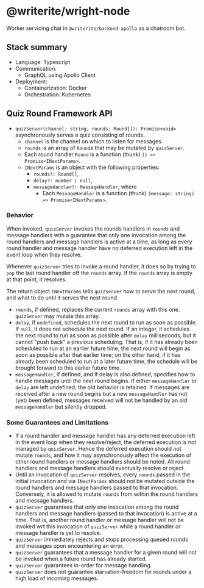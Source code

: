 # @writerite/wright-node

Worker servicing chat in `@writerite/backend-apollo` as a chatroom bot.

## Stack summary

* Language: Typescript
* Communication:
  * GraphQL using Apollo Client
* Deployment:
  * Containerization: Docker
  * Orchestration: Kubernetes

## Quiz Round Framework API

* `quizServer(channel: string, rounds: Round[]): Promise<void>` asynchronously serves a quiz consisting of rounds.
  * `channel` is the channel on which to listen for messages.
  * `rounds` is an array of `Round`s that may be mutated by `quizServer`.
  * Each round handler `Round` is a function (thunk) `() => Promise<INextParams>`.
  * `INextParams` is an object with the following properties:
    * `rounds?: Round[]`,
    * `delay?: number | null`,
    * `messageHandler?: MessageHandler`, where
      * Each `MessageHandler` is a function (thunk) `(message: string) => Promise<INextParams>`.

### Behavior

When invoked, `quizServer` invokes the rounds handlers in `rounds` and message handlers with a guarantee that only one invocation among the round handlers and message handlers is active at a time, as long as every round handler and message handler have no deferred execution left in the event loop when they resolve.

Whenever `quizServer` tries to invoke a round handler, it does so by trying to `pop` the last round handler off the `rounds` array. If the `rounds` array is empty at that point, it resolves.

The return object `INextParams` tells `quizServer` how to serve the next round, and what to do until it serves the next round.

* `rounds`, if defined, replaces the current `rounds` array with this one. `quizServer` may mutate this array.
* `delay`, if `undefined`, schedules the next round to run as soon as possible. If `null`, it does not schedule the next round. If an integer, it schedules the next round to run as soon as possible after `delay` milliseconds, but it cannot "push back" a previous scheduling. That is, if it has already been scheduled to run at an earlier future time, the next round will begin as soon as possible after that earlier time; on the other hand, if it has already been scheduled to run at a later future time, the schedule will be brought forward to this earlier future time.
* `messageHandler`, if defined, and if delay is also defined, specifies how to handle messages until the next round begins. If either `messageHandler` or `delay` are left undefined, the old behavior is retained. If messages are received after a new round begins but a new `messageHandler` has not (yet) been defined, messages received will not be handled by an old `messageHandler` but silently dropped.

### Some Guarantees and Limitations

* If a round handler and message handler has any deferred execution left in the event loop when they resolve/reject, the deferred execution is not managed by `quizServer`. Hence the deferred execution should not mutate `rounds`, and how it may asynchronously affect the execution of other round handlers or message handlers should be noted. All round handlers and message handlers should eventually resolve or reject.
* Until an invocation of `quizServer` resolves, every `rounds` passed in the initial invocation and via `INextParams` should not be mutated outside the round handlers and message handlers passed to that invocation. Conversely, it is allowed to mutate `rounds` from within the round handlers and message handlers.
* `quizServer` guarantees that only one invocation among the round handlers and message handlers (passed to that invocation) is active at a time. That is, another round handler or message handler will not be invoked wrt this invocation of `quizServer` while a round handler or message handler is yet to resolve.
* `quizServer` immediately rejects and stops processing queued rounds and messages upon encountering an error.
* `quizServer` guarantees that a message handler for a given round will not be invoked when a future round has already started.
* `quizServer` guarantees in-order for message handling.
* `quizServer` does not guarantee starvation-freedom for rounds under a high load of incoming messages.